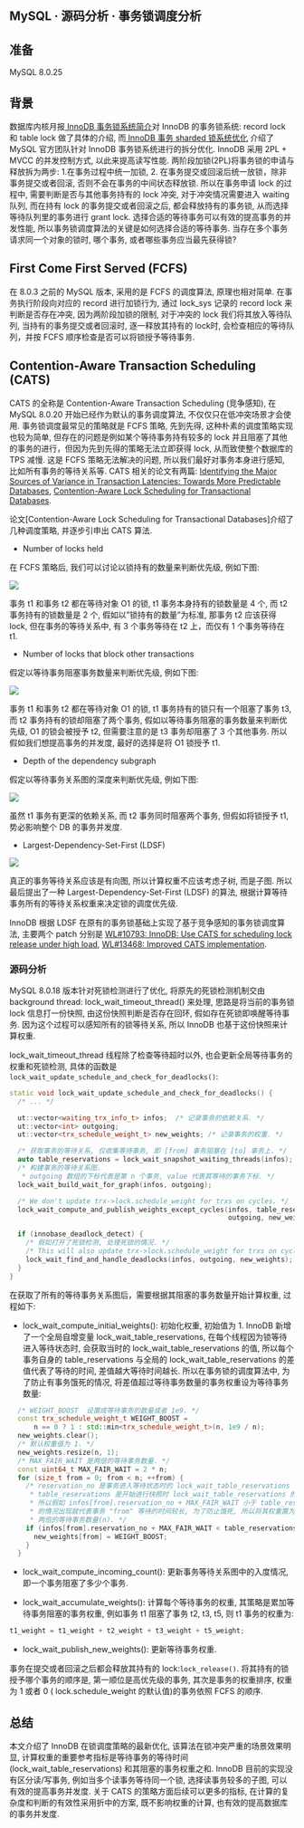 ## MySQL · 源码分析 · 事务锁调度分析


    
## 准备


MySQL 8.0.25  

## 背景


数据库内核月报[ InnoDB 事务锁系统简介][4]对 InnoDB 的事务锁系统: record lock 和 table lock 做了具体的介绍, 而[ InnoDB 事务 sharded 锁系统优化][5] 介绍了 MySQL 官方团队针对 InnoDB 事务锁系统进行的拆分优化. InnoDB 采用 2PL + MVCC 的并发控制方式, 以此来提高读写性能. 两阶段加锁(2PL)将事务锁的申请与释放拆为两步: 1.在事务过程中统一加锁, 2. 在事务提交或回滚后统一放锁，除非事务提交或者回滚, 否则不会在事务的中间状态释放锁. 所以在事务申请 lock 的过程中, 需要判断是否与其他事务持有的 lock 冲突, 对于冲突情况需要进入 waiting 队列, 而在持有 lock 的事务提交或者回滚之后, 都会释放持有的事务锁, 从而选择等待队列里的事务进行 grant lock. 选择合适的等待事务可以有效的提高事务的并发性能, 所以事务锁调度算法的关键是如何选择合适的等待事务. 当存在多个事务请求同一个对象的锁时, 哪个事务, 或者哪些事务应当最先获得锁?  

## First Come First Served (FCFS)


在 8.0.3 之前的 MySQL 版本, 采用的是 FCFS 的调度算法, 原理也相对简单. 在事务执行阶段向对应的 record 进行加锁行为, 通过 lock_sys 记录的 record lock 来判断是否存在冲突, 因为两阶段加锁的限制, 对于冲突的 lock 我们将其放入等待队列, 当持有的事务提交或者回滚时, 逐一释放其持有的 lock时, 会检查相应的等待队列，并按 FCFS 顺序检查是否可以将锁授予等待事务.  

## Contention-Aware Transaction Scheduling (CATS)


CATS 的全称是 Contention-Aware Transaction Scheduling (竞争感知), 在 MySQL 8.0.20 开始已经作为默认的事务调度算法, 不仅仅只在低冲突场景才会使用. 事务锁调度最常见的策略就是 FCFS 策略, 先到先得, 这种朴素的调度策略实现也较为简单, 但存在的问题是例如某个等待事务持有较多的 lock 并且阻塞了其他的事务的进行，但因为先到先得的策略无法立即获得 lock, 从而致使整个数据库的 TPS 减慢. 这是 FCFS 策略无法解决的问题, 所以我们最好对事务本身进行感知, 比如所有事务的等待关系等. CATS 相关的论文有两篇: [Identifying the Major Sources of Variance in Transaction Latencies: Towards More Predictable Databases][6], [Contention-Aware Lock Scheduling for Transactional Databases][7].  


论文[Contention-Aware Lock Scheduling for Transactional Databases]介绍了几种调度策略, 并逐步引申出 CATS 算法.  


* Number of locks held



在 FCFS 策略后, 我们可以讨论以锁持有的数量来判断优先级, 例如下图:  


![][0]  


事务 t1 和事务 t2 都在等待对象 O1 的锁, t1 事务本身持有的锁数量是 4 个,  而 t2 事务持有的锁数量是 2 个, 假如以”锁持有的数量”为标准, 那事务 t2 应该获得 lock, 但在事务的等待关系中, 有 3 个事务等待在 t2 上，而仅有 1 个事务等待在 t1.  


* Number of locks that block other transactions



假定以等待事务阻塞事务数量来判断优先级, 例如下图:  


![][1]  


事务 t1 和事务 t2 都在等待对象 O1 的锁,  t1 事务持有的锁只有一个阻塞了事务 t3, 而 t2 事务持有的锁却阻塞了两个事务, 假如以等待事务阻塞的事务数量来判断优先级, O1 的锁会被授予 t2, 但需要注意的是 t3 事务却阻塞了 3 个其他事务. 所以假如我们想提高事务的并发度, 最好的选择是将 O1 锁授予 t1.  


* Depth of the dependency subgraph



假定以等待事务关系图的深度来判断优先级, 例如下图:  


![][2]  


虽然 t1 事务有更深的依赖关系, 而 t2 事务同时阻塞两个事务, 但假如将锁授予 t1, 势必影响整个 DB 的事务并发度.  


* Largest-Dependency-Set-First (LDSF)



![][3]  


真正的事务等待关系应该是有向图, 所以计算权重不应该考虑子树, 而是子图. 所以最后提出了一种 Largest-Dependency-Set-First (LDSF) 的算法, 根据计算等待事务所有的等待关系权重来决定锁的调度优先级.  


InnoDB 根据 LDSF 在原有的事务锁基础上实现了基于竞争感知的事务锁调度算法, 主要两个 patch 分别是 [WL#10793: InnoDB: Use CATS for scheduling lock release under high load][8], [WL#13468: Improved CATS implementation][9].  

### 源码分析


MySQL 8.0.18 版本针对死锁检测进行了优化, 将原先的死锁检测机制交由 background thread: lock_wait_timeout_thread() 来处理, 思路是将当前的事务锁 lock 信息打一份快照, 由这份快照判断是否存在回环, 假如存在死锁即唤醒等待事务. 因为这个过程可以感知所有的锁等待关系, 所以 InnoDB 也基于这份快照来计算权重.  


lock_wait_timeout_thread 线程除了检查等待超时以外, 也会更新全局等待事务的权重和死锁检测, 具体的函数是`lock_wait_update_schedule_and_check_for_deadlocks()`:  

```cpp
static void lock_wait_update_schedule_and_check_for_deadlocks() {
  /* ... */

  ut::vector<waiting_trx_info_t> infos;  /* 记录事务的依赖关系. */
  ut::vector<int> outgoing;
  ut::vector<trx_schedule_weight_t> new_weights; /* 记录事务的权重. */

  /* 获取事务的等待关系, 仅收集等待事务, 即 [from] 事务阻塞在 [to] 事务上. */
  auto table_reservations = lock_wait_snapshot_waiting_threads(infos);
  /* 构建事务的等待关系图.
   * outgoing 数组的下标代表是第 n 个事务, value 代表其等待的事务下标. */
  lock_wait_build_wait_for_graph(infos, outgoing);

  /* We don't update trx->lock.schedule_weight for trxs on cycles. */
  lock_wait_compute_and_publish_weights_except_cycles(infos, table_reservations,
                                                      outgoing, new_weights);

  if (innobase_deadlock_detect) {
    /* 假如打开了死锁检测, 处理死锁的情况. */
    /* This will also update trx->lock.schedule_weight for trxs on cycles. */
    lock_wait_find_and_handle_deadlocks(infos, outgoing, new_weights);
  }
}

```


在获取了所有的等待事务关系图后，需要根据其阻塞的事务数量开始计算权重, 过程如下:  


* lock_wait_compute_initial_weights(): 初始化权重, 初始值为 1. InnoDB 新增了一个全局自增变量 lock_wait_table_reservations, 在每个线程因为锁等待进入等待状态时, 会获取当时的 lock_wait_table_reservations 的值, 所以每个事务自身的 table_reservations 与全局的 lock_wait_table_reservations 的差值代表了等待的时间, 差值越大等待时间越长. 所以在事务锁的调度算法中, 为了防止有事务饿死的情况, 将差值超过等待事务数量的事务权重设为等待事务数量:


```cpp
  /* WEIGHT_BOOST  设置成等待事务的数量或者 1e9. */
  const trx_schedule_weight_t WEIGHT_BOOST =
      n == 0 ? 1 : std::min<trx_schedule_weight_t>(n, 1e9 / n);
  new_weights.clear();
  /* 默认权重值为 1. */
  new_weights.resize(n, 1);
  /* MAX_FAIR_WAIT 是两倍的等待事务数量. */
  const uint64_t MAX_FAIR_WAIT = 2 * n;
  for (size_t from = 0; from < n; ++from) {
    /* reservation_no 是事务进入等待状态时的 lock_wait_table_reservations 的值,
     * table_reservations 是开始进行快照时 lock_wait_table_reservations 的值,
     * 所以假如 infos[from].reservation_no + MAX_FAIR_WAIT 小于 table_reservations
     * 的情况出现就代表事务 "from" 等待的时间较长, 为了防止饿死, 所以将其权重置为
     * 两倍的等待事务数量(n). */
    if (infos[from].reservation_no + MAX_FAIR_WAIT < table_reservations) {
      new_weights[from] = WEIGHT_BOOST;
    }
  }

```


* lock_wait_compute_incoming_count(): 更新事务等待关系图中的入度情况, 即一个事务阻塞了多少个事务.  

  
* lock_wait_accumulate_weights(): 计算每个等待事务的权重, 其策略是累加等待事务阻塞的事务权重, 例如事务 t1 阻塞了事务 t2, t3, t5, 则 t1 事务的权重为:  

```cpp
t1_weight = t1_weight + t2_weight + t3_weight + t5_weight;

```


* lock_wait_publish_new_weights(): 更新等待事务权重.



事务在提交或者回滚之后都会释放其持有的 lock:`lock_release()`. 将其持有的锁授予哪个事务的顺序是, 第一顺位是高优先级的事务, 其次是事务的权重排序, 权重为 1 或者 0 ( lock.schedule_weight 的默认值)的事务依照 FCFS 的顺序.  

## 总结


本文介绍了 InnoDB 在锁调度策略的最新优化, 该算法在锁冲突严重的场景效果明显, 计算权重的重要参考指标是等待事务的等待时间 (lock_wait_table_reservations) 和其阻塞的事务权重之和. InnoDB 目前的实现没有区分读/写事务, 例如当多个读事务等待同一个锁, 选择读事务较多的子图, 可以有效的提高事务并发度. 关于 CATS 的策略方面后续可以更多的指标, 在计算的复杂度和判断的有效性采用折中的方案, 既不影响权重的计算, 也有效的提高数据库的事务并发度.  


[4]: http://mysql.taobao.org/monthly/2016/01/01/
[5]: https://leviathan.vip/2020/12/22/mysql-understand-trx-lock/
[6]: https://arxiv.org/pdf/1602.01871.pdf
[7]: https://www.vldb.org/pvldb/vol11/p648-tian.pdf
[8]: https://dev.mysql.com/worklog/task/?id=10793
[9]: https://dev.mysql.com/worklog/task/?id=13468
[0]: http://mysql.taobao.org/monthly/pic/202109/2021-09-29-poming.image/scheduling_1.png
[1]: http://mysql.taobao.org/monthly/pic/202109/2021-09-29-poming.image/scheduling_2.png
[2]: http://mysql.taobao.org/monthly/pic/202109/2021-09-29-poming.image/scheduling_3.png
[3]: http://mysql.taobao.org/monthly/pic/202109/2021-09-29-poming.image/scheduling_4.png